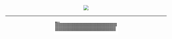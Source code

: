 <p align="center">
  <img src="https://cdn.pixabay.com/animation/2024/05/16/21/45/21-45-34-3_512.gif" width="200px" />
</p>
<hr>
<p align="center">
  <img src="./snake.svg" width="200px" />
</p>

